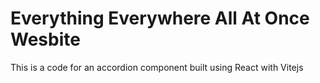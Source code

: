 # Everything Everywhere All At Once Wesbite

This is a code for an accordion component built using React with Vitejs
